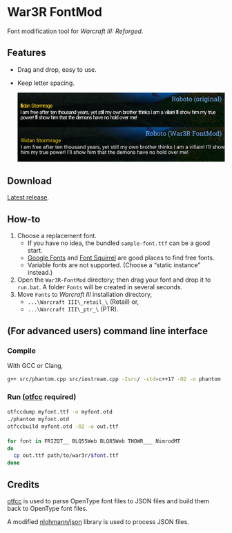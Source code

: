 # War3R FontMod

Font modification tool for _Warcraft III: Reforged_.

## Features

* Drag and drop, easy to use.
* Keep letter spacing.

  ![Letter spacing](image/letter-spacing.jpg)

## Download

[Latest release](https://github.com/nowar-fonts/War3R-FontMod/releases).

## How-to

1. Choose a replacement font.
   - If you have no idea, the bundled `sample-font.ttf` can be a good start.
   - [Google Fonts](https://fonts.google.com/) and [Font Squirrel](https://www.fontsquirrel.com/) are good places to find free fonts.
   - Variable fonts are not supported. (Choose a “static instance” instead.)
2. Open the `War3R-FontMod` directory; then drag your font and drop it to `run.bat`. A folder `Fonts` will be created in several seconds.
3. Move `Fonts` to _Warcraft III_ installation directory,
   - `...\Warcraft III\_retail_\` (Retail) or,
   - `...\Warcraft III\_ptr_\` (PTR).

## (For advanced users) command line interface

### Compile

With GCC or Clang,
```bash
g++ src/phantom.cpp src/iostream.cpp -Isrc/ -std=c++17 -O2 -o phantom
```

### Run ([otfcc](https://github.com/caryll/otfcc) required)

```bash
otfccdump myfont.ttf -o myfont.otd
./phantom myfont.otd
otfccbuild myfont.otd -O2 -o out.ttf

for font in FRIZQT__ BLQ55Web BLQ85Web THOWR___ NimrodMT
do
  cp out.ttf path/to/war3r/$font.ttf
done
```

## Credits

[otfcc](https://github.com/caryll/otfcc) is used to parse OpenType font files to JSON files and build them back to OpenType font files.

A modified [nlohmann/json](https://github.com/nlohmann/json) library is used to process JSON files.
